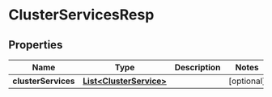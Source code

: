 # ClusterServicesResp

## Properties
Name | Type | Description | Notes
------------ | ------------- | ------------- | -------------
**clusterServices** | [**List&lt;ClusterService&gt;**](ClusterService.md) |  |  [optional]
